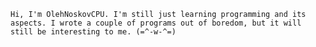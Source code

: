 `
Hi, I'm OlehNoskovCPU.
I'm still just learning programming and its aspects. I wrote a couple of programs out of boredom, but it will still be interesting to me.
(=^-w-^=)
`
